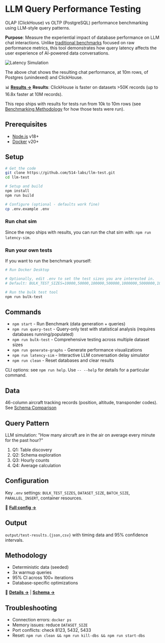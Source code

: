 # LLM Query Performance Testing

OLAP (ClickHouse) vs OLTP (PostgreSQL) performance benchmarking using LLM-style query patterns.

**Purpose**: Measure the experiential impact of database performance on LLM chat interactions. Unlike [traditional benchmarks](https://benchmark.clickhouse.com/) focused on raw performance metrics, this tool demonstrates how query latency affects the user experience of AI-powered data conversations.

![Latency Simulation](latency-sim-10m.gif)

The above chat shows the resulting chat performance, at 10m rows, of Postgres (unindexed) and ClickHouse. 

📊 **[Results →](RESULTS.md)**
**Results**: ClickHouse is faster on datasets >50K records (up to 16.8x faster at 10M records). 

This repo ships with results for tests run from 10k to 10m rows (see [Benchmarking Methodology](BENCHMARK_METHODOLOGY.md) for how those tests were run). 

## Prerequisites

- [Node.js](https://nodejs.org/) v18+
- [Docker](https://docs.docker.com/get-docker/) v20+

## Setup

```bash
# Get the code
git clone https://github.com/514-labs/llm-test.git
cd llm-test

# Setup and build
npm install
npm run build

# Configure (optional - defaults work fine)
cp .env.example .env

```

### Run chat sim

Since the repo ships with results, you can run the chat sim with: `npm run latency-sim`.

### Run your own tests

If you want to run the benchmark yourself:
```bash
# Run Docker Desktop

# Optionally, edit .env to set the test sizes you are interested in. 
# Default: BULK_TEST_SIZES=10000,50000,100000,500000,1000000,5000000,10000000

# Run the bulk test tool
npm run bulk-test
```

## Commands

- `npm start` - Run Benchmark (data generation + queries)
- `npm run query-test` - Query-only test with statistical analysis (requires databases running/populated)
- `npm run bulk-test` - Comprehensive testing across multiple dataset sizes  
- `npm run generate-graphs` - Generate performance visualizations
- `npm run latency-sim` - Interactive LLM conversation delay simulator
- `npm run clean` - Reset databases and clear results

CLI options: see `npm run help`. Use `-- --help` for details for a particular command.

## Data

46-column aircraft tracking records (position, altitude, transponder codes). See [Schema Comparison](SCHEMA_COMPARISON.md)

## Query Pattern

LLM simulation: "How many aircraft are in the air on average every minute for the past hour?"

1. Q1: Table discovery
2. Q2: Schema exploration
3. Q3: Hourly counts
4. Q4: Average calculation

## Configuration

Key `.env` settings: `BULK_TEST_SIZES`, `DATASET_SIZE`, `BATCH_SIZE`, `PARALLEL_INSERT`, container resources.

🔧 **[Full config →](CONFIGURATION.md)**

## Output

`output/test-results.{json,csv}` with timing data and 95% confidence intervals.

## Methodology

- Deterministic data (seeded)
- 3x warmup queries
- 95% CI across 100+ iterations
- Database-specific optimizations

🔬 **[Details →](BENCHMARK_METHODOLOGY.md)** | **[Schema →](SCHEMA_COMPARISON.md)**

## Troubleshooting

- Connection errors: `docker ps`
- Memory issues: reduce `DATASET_SIZE`
- Port conflicts: check 8123, 5432, 5433
- Reset: `npm run clean && npm run kill-dbs && npm run start-dbs`